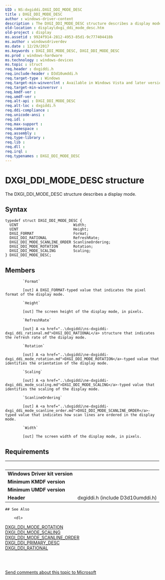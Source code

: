 ```yaml
---
UID : NS:dxgiddi.DXGI_DDI_MODE_DESC
title : DXGI_DDI_MODE_DESC
author : windows-driver-content
description : The DXGI_DDI_MODE_DESC structure describes a display mode.
old-location : display\dxgi_ddi_mode_desc.htm
old-project : display
ms.assetid : 9924f914-2812-4953-85d1-9c777404418b
ms.author : windowsdriverdev
ms.date : 12/29/2017
ms.keywords : DXGI_DDI_MODE_DESC, DXGI_DDI_MODE_DESC
ms.prod : windows-hardware
ms.technology : windows-devices
ms.topic : struct
req.header : dxgiddi.h
req.include-header : D3d10umddi.h
req.target-type : Windows
req.target-min-winverclnt : Available in Windows Vista and later versions of the Windows operating systems.
req.target-min-winversvr : 
req.kmdf-ver : 
req.umdf-ver : 
req.alt-api : DXGI_DDI_MODE_DESC
req.alt-loc : dxgiddi.h
req.ddi-compliance : 
req.unicode-ansi : 
req.idl : 
req.max-support : 
req.namespace : 
req.assembly : 
req.type-library : 
req.lib : 
req.dll : 
req.irql : 
req.typenames : DXGI_DDI_MODE_DESC
---
```


# DXGI_DDI_MODE_DESC structure
The DXGI_DDI_MODE_DESC structure describes a display mode.

## Syntax
````
typedef struct DXGI_DDI_MODE_DESC {
  UINT                         Width;
  UINT                         Height;
  DXGI_FORMAT                  Format;
  DXGI_DDI_RATIONAL            RefreshRate;
  DXGI_DDI_MODE_SCANLINE_ORDER ScanlineOrdering;
  DXGI_DDI_MODE_ROTATION       Rotation;
  DXGI_DDI_MODE_SCALING        Scaling;
} DXGI_DDI_MODE_DESC;
````

## Members

        
            `Format`

            [out] A DXGI_FORMAT-typed value that indicates the pixel format of the display mode.
        
            `Height`

            [out] The screen height of the display mode, in pixels.
        
            `RefreshRate`

            [out] A <a href="..\dxgiddi\ns-dxgiddi-dxgi_ddi_rational.md">DXGI_DDI_RATIONAL</a> structure that indicates the refresh rate of the display mode.
        
            `Rotation`

            [out] A <a href="..\dxgiddi\ne-dxgiddi-dxgi_ddi_mode_rotation.md">DXGI_DDI_MODE_ROTATION</a>-typed value that identifies the orientation of the display mode.
        
            `Scaling`

            [out] A <a href="..\dxgiddi\ne-dxgiddi-dxgi_ddi_mode_scaling.md">DXGI_DDI_MODE_SCALING</a>-typed value that identifies the scaling of the display mode.
        
            `ScanlineOrdering`

            [out] A <a href="..\dxgiddi\ne-dxgiddi-dxgi_ddi_mode_scanline_order.md">DXGI_DDI_MODE_SCANLINE_ORDER</a>-typed value that indicates how scan lines are ordered in the display mode.
        
            `Width`

            [out] The screen width of the display mode, in pixels.


## Requirements
| &nbsp; | &nbsp; |
| ---- |:---- |
| **Windows Driver kit version** |  |
| **Minimum KMDF version** |  |
| **Minimum UMDF version** |  |
| **Header** | dxgiddi.h (include D3d10umddi.h) |

    ## See Also

        <dl>
<dt>
<a href="..\dxgiddi\ne-dxgiddi-dxgi_ddi_mode_rotation.md">DXGI_DDI_MODE_ROTATION</a>
</dt>
<dt>
<a href="..\dxgiddi\ne-dxgiddi-dxgi_ddi_mode_scaling.md">DXGI_DDI_MODE_SCALING</a>
</dt>
<dt>
<a href="..\dxgiddi\ne-dxgiddi-dxgi_ddi_mode_scanline_order.md">DXGI_DDI_MODE_SCANLINE_ORDER</a>
</dt>
<dt>
<a href="..\dxgiddi\ns-dxgiddi-dxgi_ddi_primary_desc.md">DXGI_DDI_PRIMARY_DESC</a>
</dt>
<dt>
<a href="..\dxgiddi\ns-dxgiddi-dxgi_ddi_rational.md">DXGI_DDI_RATIONAL</a>
</dt>
</dl>
 

 

<a href="mailto:wsddocfb@microsoft.com?subject=Documentation%20feedback [display\display]:%20DXGI_DDI_MODE_DESC structure%20 RELEASE:%20(12/29/2017)&amp;body=%0A%0APRIVACY STATEMENT%0A%0AWe use your feedback to improve the documentation. We don't use your email address for any other purpose, and we'll remove your email address from our system after the issue that you're reporting is fixed. While we're working to fix this issue, we might send you an email message to ask for more info. Later, we might also send you an email message to let you know that we've addressed your feedback.%0A%0AFor more info about Microsoft's privacy policy, see http://privacy.microsoft.com/en-us/default.aspx." title="Send comments about this topic to Microsoft">Send comments about this topic to Microsoft</a>